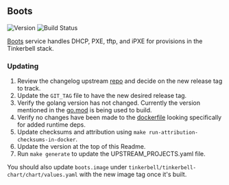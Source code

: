 ## **Boots**
![Version](https://img.shields.io/badge/version-v0.8.1-blue)
![Build Status](https://codebuild.us-west-2.amazonaws.com/badges?uuid=eyJlbmNyeXB0ZWREYXRhIjoiTGRiNmxQbk5RTnZNbU41WW53bEdSTXRpVDRLaGxDRXJ1UEFnWkdlMVRGekhwdSttbXhmUWpNVFdOM200UkZZbTR3b3dTWkNXb2R1dnZDUHowQU1tU0VRPSIsIml2UGFyYW1ldGVyU3BlYyI6IjlnMlRWSTlpeXNLYmY3cmIiLCJtYXRlcmlhbFNldFNlcmlhbCI6MX0%3D&branch=main)

[Boots](https://github.com/tinkerbell/boots) service handles DHCP, PXE, tftp, and iPXE for provisions in the Tinkerbell stack.

### Updating

1. Review the changelog upstream [repo](https://github.com/tinkerbell/boots) and decide on the new release tag to track.
1. Update the `GIT_TAG` file to have the new desired release tag.
1. Verify the golang version has not changed. Currently the version mentioned in the [go.mod](https://github.com/tinkerbell/boots/blob/94e4b4899b383e28b6002750b14e254cfbbdd81f/go.mod#L3) is being used to build.
1. Verify no changes have been made to the [dockerfile](https://github.com/tinkerbell/boots/blob/94e4b4899b383e28b6002750b14e254cfbbdd81f/Dockerfile) looking specifically for added runtime deps.
1. Update checksums and attribution using `make run-attribution-checksums-in-docker`.
1. Update the version at the top of this Readme.
1. Run `make generate` to update the UPSTREAM_PROJECTS.yaml file.

You should also update `boots.image` under `tinkerbell/tinkerbell-chart/chart/values.yaml` with the new image tag once it's built.
